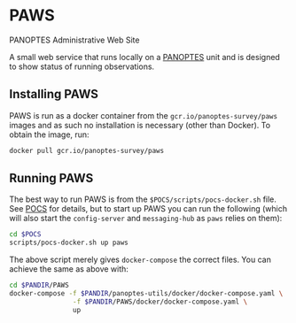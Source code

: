 # PAWS
PANOPTES Administrative Web Site

A small web service that runs locally on a [PANOPTES](https://projectpanoptes.org) unit and is designed
to show status of running observations.

## Installing PAWS

PAWS is run as a docker container from the `gcr.io/panoptes-survey/paws` images and as such
no installation is necessary (other than Docker). To obtain the image, run:

```bash
docker pull gcr.io/panoptes-survey/paws
```

## Running PAWS

The best way to run PAWS is from the `$POCS/scripts/pocs-docker.sh` file. See [POCS](https://github.com/panoptes/POCS) for details, but to start up PAWS you can run the
following (which will also start the `config-server` and `messaging-hub` as `paws`
relies on them):

```bash
cd $POCS
scripts/pocs-docker.sh up paws
```

The above script merely gives `docker-compose` the correct files. You can achieve
the same as above with:

```bash
cd $PANDIR/PAWS
docker-compose -f $PANDIR/panoptes-utils/docker/docker-compose.yaml \
                -f $PANDIR/PAWS/docker/docker-compose.yaml \
                up
```
